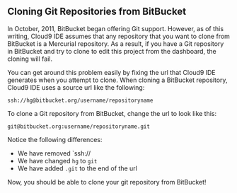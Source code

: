 ## Cloning Git Repositories from BitBucket 

In October, 2011, BitBucket began offering Git support. However, as of this writing, Cloud9 IDE assumes that any repository that you want to clone from BitBucket is a Mercurial repository. As a result, if you have a Git repository in BitBucket and try to clone to edit this project from the dashboard, the cloning will fail.

You can get around this problem easily by fixing the url that Cloud9 IDE generates when you attempt to clone. When cloning a BitBucket repository, Cloud9 IDE uses a source url like the following:

    ssh://hg@bitbucket.org/username/repositoryname 
    
To clone a Git repository from BitBucket, change the url to look like this:

    git@bitbucket.org:username/repositoryname.git
    
Notice the following differences:

* We have removed `ssh://
* We have changed `hg` to `git`
* We have added `.git` to the end of the url

Now, you should be able to clone your git repository from BitBucket!